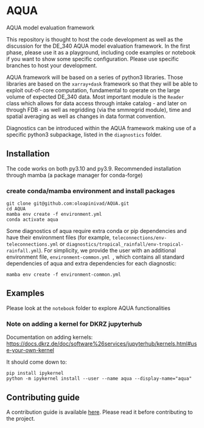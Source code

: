 # AQUA
AQUA model evaluation framework

This repository is thought to host the code development as well as the discussion for the DE_340 AQUA model evaluation framework. In the first phase, please use it as a playground, including code examples or notebook if you want to show some specific configuration. Please use specific branches to host your development.  

AQUA framework will be based on a series of python3 libraries. Those libraries are based on the `xarray+dask` framework so that they will be able to exploit out-of-core computation, fundamental to operate on the large volume of expected DE_340 data. 
Most important module is the `Reader` class which allows for data access through intake catalog - and later on through FDB - as well as regridding (via the smmregrid module), time and spatial averaging as well as changes in data format convention.

Diagnostics can be introduced within the AQUA framework making use of a specific python3 subpackage, listed in the `diagnostics` folder.

## Installation

The code works on both py3.10 and py3.9.  Recommended installation through mamba (a package manager for conda-forge)

### create conda/mamba environment and install packages
```
git clone git@github.com:oloapinivad/AQUA.git
cd AQUA
mamba env create -f environment.yml
conda activate aqua
```

Some diagnostics of aqua require extra conda or pip dependencies and have their environment files (for example, `teleconnections/env-teleconnections.yml` or `diagnostics/tropical_rainfall/env-tropical-rainfall.yml`).
For simplicity, we provide the user with an additional environment file, `environment-common.yml `, which contains all standard dependencies of aqua and extra dependencies for each diagnostic:
``` 
mamba env create -f environment-common.yml 
``` 

## Examples

Please look at the `notebook` folder to explore AQUA functionalities

### Note on adding a kernel for DKRZ jupyterhub

Documentation on adding kernels: https://docs.dkrz.de/doc/software%26services/jupyterhub/kernels.html#use-your-own-kernel

It should come down to:

```
pip install ipykernel
python -m ipykernel install --user --name aqua --display-name="aqua"
```

## Contributing guide

A contribution guide is available [here](CONTRIBUTING.md). Please read it before contributing to the project.

